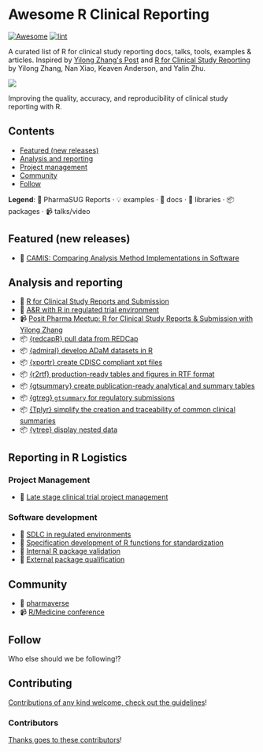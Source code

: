 
<!-- title -->
# Awesome R Clinical Reporting

<!--lint ignore no-dead-urls-->

[![Awesome](https://awesome.re/badge.svg)](https://awesome.re) [![lint](https://github.com/hidyverse/awesome-R-clinical-reporting/actions/workflows/lint.yaml/badge.svg)](https://github.com/hidyverse/awesome-R-clinical-reporting/actions/workflows/lint.yaml)

<!-- subtitle -->

A curated list of R for clinical study reporting docs, talks, tools, examples & articles. Inspired by [Yilong Zhang's Post](https://www.linkedin.com/posts/yilongzhang_creating-a-validated-environment-for-reproducibility-activity-7044529198165594112-DGf4/) and [R for Clinical Study Reporting](https://github.com/elong0527/r4csr/issues/101) by Yilong Zhang, Nan Xiao, Keaven Anderson, and Yalin Zhu.

<!-- image -->

<a href="https://github.com/sindresorhus/awesome/blob/main/awesome.md" target="_blank" rel="noopener noreferrer"> <img src="https://raw.githubusercontent.com/sindresorhus/awesome/78bde71c34e21954ae2a526fb5e9d3f9be2c0eec/media/logo.svg"/> </a>

<!-- description -->

Improving the quality, accuracy, and reproducibility of clinical study reporting with R.

<!-- TOC -->

## Contents

- [Featured (new releases)](#featured-new-releases)
- [Analysis and reporting](#analysis-and-reporting)
- [Project management](#reporting-in-r-logi)
- [Community](#community)
- [Follow](#follow)

<!-- CONTENT -->

**Legend**: 📝 PharmaSUG Reports · 💡 examples · 📖 docs · 🔌 libraries · 📦 packages · 📹 talks/video

## Featured (new releases)

- 📖 [CAMIS: Comparing Analysis Method Implementations in Software](https://psiaims.github.io/CAMIS/)


## Analysis and reporting

- 📖 [R for Clinical Study Reports and Submission](https://r4csr.org/)
- 📝 [A&R with R in regulated trial environment](https://www.pharmasug.org/proceedings/2021/AD/PharmaSUG-2021-AD-079.pdf)
- 📹 [Posit Pharma Meetup: R for Clinical Study Reports & Submission with Yilong Zhang](<https://www.youtube.com/watch?v=RBVqKi3FV30>)
- 📦 [{redcapR} pull data from REDCap](https://ouhscbbmc.github.io/REDCapR/)
- 📦 [{admiral} develop ADaM datasets in R](https://pharmaverse.github.io/admiral/)
- 📦 [{xportr} create CDISC compliant xpt files](https://atorus-research.github.io/xportr/)
- 📦 [{r2rtf} production-ready tables and figures in RTF format](https://merck.github.io/r2rtf/)
- 📦 [{gtsummary} create publication-ready analytical and summary tables](https://www.danieldsjoberg.com/gtsummary/)
- 📦 [{gtreg} `gtsummary` for regulatory submissions](https://shannonpileggi.github.io/gtreg/)
- 📦 [{Tplyr} simplify the creation and traceability of common clinical summaries](https://atorus-research.github.io/Tplyr/)
- 📦 [{vtree} display nested data](https://nbarrowman.github.io/vtree.html)

## Reporting in R Logistics

### Project Management  

- 📝 [Late stage clinical trial project management](https://www.pharmasug.org/proceedings/2021/SI/PharmaSUG-2021-SI-083.pdf)  
### Software development  

- 📝 [SDLC in regulated environments](https://www.lexjansen.com/phuse-us/2020/tt/TT12.pdf)
- 📝 [Specification development of R functions for standardization](https://www.pharmasug.org/proceedings/2021/SI/PharmaSUG-2021-SI-074.pdf)
- 📝 [Internal R package validation](https://www.pharmasug.org/proceedings/2021/SI/PharmaSUG-2021-SI-084.pdf)
- 📝 [External package qualification](https://www.pharmasug.org/proceedings/2022/SI/PharmaSUG-2022-SI-057.pdf)
## Community

- 📖 [pharmaverse](https://pharmaverse.org/)
- 📹 [R/Medicine conference](https://events.linuxfoundation.org/r-medicine/)

<!-- END CONTENT -->

## Follow

<!-- list people worth following on social sites (Twitter, LinkedIn, GitHub, YouTube etc.) -->

Who else should we be following!?

## Contributing

[Contributions of any kind welcome, check out the guidelines](contributing.md)!

### Contributors

[Thanks goes to these contributors](https://github.com/hidyverse/awesome-R-clinical-reporting/graphs/contributors)!

